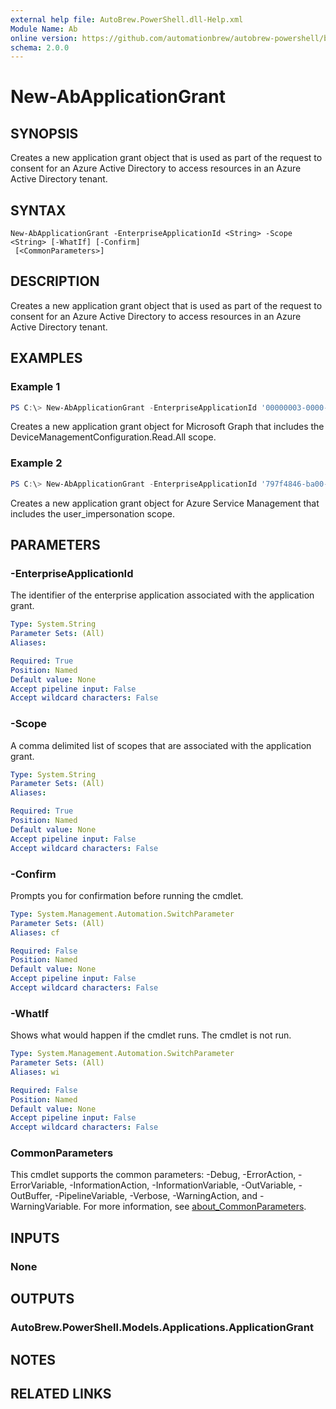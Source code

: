 ```yaml
---
external help file: AutoBrew.PowerShell.dll-Help.xml
Module Name: Ab
online version: https://github.com/automationbrew/autobrew-powershell/blob/main/docs/help/New-AbApplicationGrant.md
schema: 2.0.0
---
```


# New-AbApplicationGrant

## SYNOPSIS

Creates a new application grant object that is used as part of the request to consent for an Azure Active Directory to access resources in an Azure Active Directory tenant.

## SYNTAX

```
New-AbApplicationGrant -EnterpriseApplicationId <String> -Scope <String> [-WhatIf] [-Confirm]
 [<CommonParameters>]
```

## DESCRIPTION

Creates a new application grant object that is used as part of the request to consent for an Azure Active Directory to access resources in an Azure Active Directory tenant.

## EXAMPLES

### Example 1

```powershell
PS C:\> New-AbApplicationGrant -EnterpriseApplicationId '00000003-0000-0000-c000-000000000000' -Scope 'DeviceManagementConfiguration.Read.All'
```

Creates a new application grant object for Microsoft Graph that includes the DeviceManagementConfiguration.Read.All scope.

### Example 2

```powershell
PS C:\> New-AbApplicationGrant -EnterpriseApplicationId '797f4846-ba00-4fd7-ba43-dac1f8f63013' -Scope 'user_impersonation'
```

Creates a new application grant object for Azure Service Management that includes the user_impersonation scope.

## PARAMETERS

### -EnterpriseApplicationId

The identifier of the enterprise application associated with the application grant.

```yaml
Type: System.String
Parameter Sets: (All)
Aliases:

Required: True
Position: Named
Default value: None
Accept pipeline input: False
Accept wildcard characters: False
```

### -Scope

A comma delimited list of scopes that are associated with the application grant.

```yaml
Type: System.String
Parameter Sets: (All)
Aliases:

Required: True
Position: Named
Default value: None
Accept pipeline input: False
Accept wildcard characters: False
```

### -Confirm

Prompts you for confirmation before running the cmdlet.

```yaml
Type: System.Management.Automation.SwitchParameter
Parameter Sets: (All)
Aliases: cf

Required: False
Position: Named
Default value: None
Accept pipeline input: False
Accept wildcard characters: False
```

### -WhatIf

Shows what would happen if the cmdlet runs. The cmdlet is not run.

```yaml
Type: System.Management.Automation.SwitchParameter
Parameter Sets: (All)
Aliases: wi

Required: False
Position: Named
Default value: None
Accept pipeline input: False
Accept wildcard characters: False
```

### CommonParameters

This cmdlet supports the common parameters: -Debug, -ErrorAction, -ErrorVariable, -InformationAction, -InformationVariable, -OutVariable, -OutBuffer, -PipelineVariable, -Verbose, -WarningAction, and -WarningVariable. For more information, see [about_CommonParameters](http://go.microsoft.com/fwlink/?LinkID=113216).

## INPUTS

### None

## OUTPUTS

### AutoBrew.PowerShell.Models.Applications.ApplicationGrant

## NOTES

## RELATED LINKS
